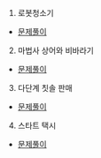 1. 로봇청소기
* [문제풀이](https://pro-grammers.tistory.com/30)

2. 마법사 상어와 비바라기
* [문제풀이](https://pro-grammers.tistory.com/95)

3. 다단계 칫솔 판매
* [문제풀이](https://pro-grammers.tistory.com/17)

4. 스타트 택시
* [문제풀이](https://pro-grammers.tistory.com/96)